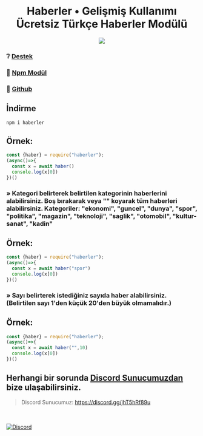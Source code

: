 <div align="center">
  <h1>Haberler • Gelişmiş Kullanımı Ücretsiz Türkçe Haberler Modülü</h1>
</div>
 <p align="center"><a href="https://nodei.co/npm/haberler/"><img src="https://nodei.co/npm/haberler.png"></a>


  ### ❔ [Destek](https://discord.gg/jhT5hRf89u)

### 📂 [Npm Modül](https://npmjs.com/package/haberler)

### 📇 [Github](https://github.com/hcgu32/haberler)


## İndirme
```console
npm i haberler
```

## Örnek:
```javascript
const {haber} = require("haberler");
(async()=>{
  const x = await haber()
  console.log(x[0])
})()
```

### » Kategori belirterek belirtilen kategorinin haberlerini alabilirsiniz. Boş bırakarak veya "" koyarak tüm haberleri alabilirsiniz. Kategoriler: "ekonomi", "guncel", "dunya", "spor", "politika", "magazin", "teknoloji", "saglik", "otomobil", "kultur-sanat", "kadin"  
## Örnek:
```javascript 
const {haber} = require("haberler");
(async()=>{
  const x = await haber("spor")
  console.log(x[0])
})()
```

### » Sayı belirterek istediğiniz sayıda haber alabilirsiniz. (Belirtilen sayı 1'den küçük 20'den büyük olmamalıdır.)
## Örnek:
```javascript 
const {haber} = require("haberler");
(async()=>{
  const x = await haber("",10)
  console.log(x[0])
})()
```




## Herhangi bir sorunda [Discord Sunucumuzdan](https://discord.gg/jhT5hRf89u) bize ulaşabilirsiniz.
> Discord Sunucumuz:
> https://discord.gg/jhT5hRf89u

<br> </br>
[![Discord](https://api.weblutions.com/discord/invite/jhT5hRf89u/)](https://discord.gg/jhT5hRf89u)
<br> </br>